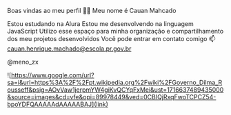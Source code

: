 Boas vindas ao meu perfil 💙💙
Meu nome é Cauan Mahcado

Estou estudando na Alura
Estou me desenvolvendo na linguagem JavaScript
Utilizo esse espaço para minha organização e compartilhamento dos meu projetos desenvolvidos
Você pode entrar em contato comigo 📫
cauan.henrique.machado@escola.pr.gov.br

@meno_zx

![https://www.google.com/url?sa=i&url=https%3A%2F%2Fpt.wikipedia.org%2Fwiki%2FGoverno_Dilma_Rousseff&psig=AOvVaw1jerpmYW4giKvQCYqFxMei&ust=1716637489435000&source=images&cd=vfe&opi=89978449&ved=0CBIQjRxqFwoTCPCZ54-bpoYDFQAAAAAdAAAAABAJ](link)

